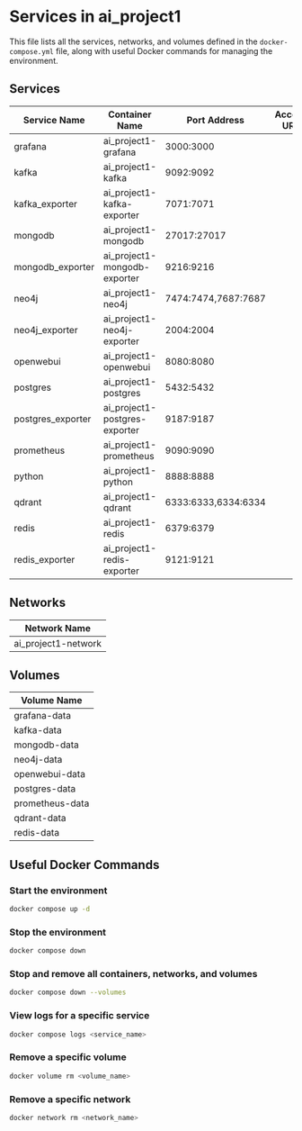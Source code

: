 # Services in ai_project1
This file lists all the services, networks, and volumes defined in the `docker-compose.yml` file, along with useful Docker commands for managing the environment.

## Services
| Service Name | Container Name | Port Address | Access URL |
|--------------|----------------|--------------|------------|
| grafana | ai_project1-grafana | 3000:3000 |  |
| kafka | ai_project1-kafka | 9092:9092 |  |
| kafka_exporter | ai_project1-kafka-exporter | 7071:7071 |  |
| mongodb | ai_project1-mongodb | 27017:27017 |  |
| mongodb_exporter | ai_project1-mongodb-exporter | 9216:9216 |  |
| neo4j | ai_project1-neo4j | 7474:7474,7687:7687 |  |
| neo4j_exporter | ai_project1-neo4j-exporter | 2004:2004 |  |
| openwebui | ai_project1-openwebui | 8080:8080 |  |
| postgres | ai_project1-postgres | 5432:5432 |  |
| postgres_exporter | ai_project1-postgres-exporter | 9187:9187 |  |
| prometheus | ai_project1-prometheus | 9090:9090 |  |
| python | ai_project1-python | 8888:8888 |  |
| qdrant | ai_project1-qdrant | 6333:6333,6334:6334 |  |
| redis | ai_project1-redis | 6379:6379 |  |
| redis_exporter | ai_project1-redis-exporter | 9121:9121 |  |

## Networks
| Network Name |
|--------------|
| ai_project1-network |

## Volumes
| Volume Name |
|-------------|
| grafana-data |
| kafka-data |
| mongodb-data |
| neo4j-data |
| openwebui-data |
| postgres-data |
| prometheus-data |
| qdrant-data |
| redis-data |

## Useful Docker Commands
### Start the environment
```bash
docker compose up -d
```

### Stop the environment
```bash
docker compose down
```

### Stop and remove all containers, networks, and volumes
```bash
docker compose down --volumes
```

### View logs for a specific service
```bash
docker compose logs <service_name>
```

### Remove a specific volume
```bash
docker volume rm <volume_name>
```

### Remove a specific network
```bash
docker network rm <network_name>
```
